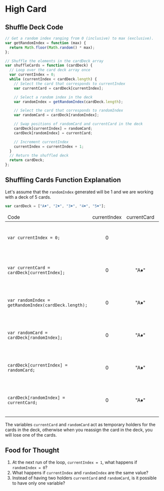 # High Card

## Shuffle Deck Code

```js
// Get a random index ranging from 0 (inclusive) to max (exclusive).
var getRandomIndex = function (max) {
  return Math.floor(Math.random() * max);
};

// Shuffle the elements in the cardDeck array
var shuffleCards = function (cardDeck) {
  // Loop over the card deck array once
  var currentIndex = 0;
  while (currentIndex < cardDeck.length) {
    // Select the card that corresponds to currentIndex
    var currentCard = cardDeck[currentIndex];

    // Select a random index in the deck
    var randomIndex = getRandomIndex(cardDeck.length);

    // Select the card that corresponds to randomIndex
    var randomCard = cardDeck[randomIndex];

    // Swap positions of randomCard and currentCard in the deck
    cardDeck[currentIndex] = randomCard;
    cardDeck[randomIndex] = currentCard;

    // Increment currentIndex
    currentIndex = currentIndex + 1;
  }
  // Return the shuffled deck
  return cardDeck;
};
```

## Shuffling Cards Function Explanation

Let's assume that the `randomIndex` generated will be 1 and we are working with a deck of 5 cards.

```js
var cardDeck = ["A♦", "2♦", "3♦", "4♦", "5♦"];
```

<table>
<tbody>
<thead>
<tr>
<td>Code</td>
<td style="text-align: center;">currentIndex</td>
<td style="text-align: center;">currentCard</td>
<td style="text-align: center;">randomIndex</td>
<td style="text-align: center;">randomCard</td>
<td style="text-align: center;">cardDeck</td>

</tr>
</thead>
<tr class="odd">
<td><code>var currentIndex = 0;</code></td>
<td style="text-align: center;">0</td>
<td style="text-align: center;"></td>
<td style="text-align: center;"></td>
<td style="text-align: center;"></td>
<td style="text-align: center;">["A♦", "2♦", "3♦", "4♦", "5♦"]</td>
</tr>
<tr class="even">
<td><code>var currentCard = cardDeck[currentIndex];</code></td>
<td style="text-align: center;">0</td>
<td style="text-align: center;">"A♦"</td>
<td style="text-align: center;"></td>
<td style="text-align: center;"></td>
<td style="text-align: center;">["A♦", "2♦", "3♦", "4♦", "5♦"]</td>
</tr>
<tr class="even">
<td><code>var randomIndex = getRandomIndex(cardDeck.length);</code></td>
<td style="text-align: center;">0</td>
<td style="text-align: center;">"A♦"</td>
<td style="text-align: center;">1</td>
<td style="text-align: center;"></td>
<td style="text-align: center;">["A♦", "2♦", "3♦", "4♦", "5♦"]</td>
</tr>
<tr class="even">
<td><code>var randomCard = cardDeck[randomIndex];</code></td>
<td style="text-align: center;">0</td>
<td style="text-align: center;">"A♦"</td>
<td style="text-align: center;">1</td>
<td style="text-align: center;">"2♦"</td>
<td style="text-align: center;">["A♦", "2♦", "3♦", "4♦", "5♦"]</td>
</tr>
<tr class="even">
<td><code>cardDeck[currentIndex] = randomCard;</code></td>
<td style="text-align: center;">0</td>
<td style="text-align: center;">"A♦"</td>
<td style="text-align: center;">1</td>
<td style="text-align: center;">"2♦"</td>
<td style="text-align: center;">["2♦", "2♦", "3♦", "4♦", "5♦"]</td>
</tr>
<tr class="even">
<td><code>cardDeck[randomIndex] = currentCard;</code></td>
<td style="text-align: center;">0</td>
<td style="text-align: center;">"A♦"</td>
<td style="text-align: center;">1</td>
<td style="text-align: center;">"2♦"</td>
<td style="text-align: center;">["2♦", "A♦", "3♦", "A♦", "5♦"]</td>
</tr>
</tbody>
</table>

The variables `currentCard` and `randomCard` act as temporary holders for the cards in the deck, otherwise when you reassign the card in the deck, you will lose one of the cards.

## Food for Thought

1. At the next run of the loop, `currentIndex = 1`, what happens if `randomIndex = 0`?
1. What happens if `currentIndex` and `randomIndex` are the same value?
1. Instead of having two holders `currentCard` and `randomCard`, is it possible to have only one variable?
